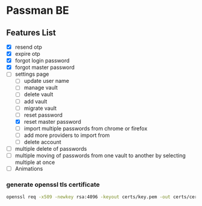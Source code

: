 # Passman BE

## Features List

- [x] resend otp
- [x] expire otp
- [x] forgot login password
- [x] forgot master password
- [ ] settings page
    - [ ] update user name
    - [ ] manage vault
    - [ ] delete vault
    - [ ] add vault
    - [ ] migrate vault
    - [ ] reset password
    - [x] reset master password
    - [ ] import multiple passwords from chrome or firefox
    - [ ] add more providers to import from
    - [ ] delete account
- [ ] multiple delete of passwords
- [ ] multiple moving of passwords from one vault to another by selecting multiple at once
- [ ] Animations

### generate openssl tls certificate

```bash
openssl req -x509 -newkey rsa:4096 -keyout certs/key.pem -out certs/cert.pem -days 365 -nodes
```
